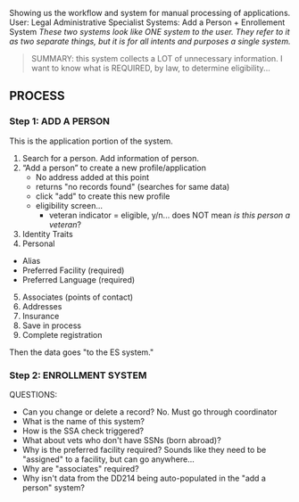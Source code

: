 Showing us the workflow and system for manual processing of applications.
User: Legal Administrative Specialist
Systems: Add a Person + Enrollement System 
_These two systems look like ONE system to the user. They refer to it as two separate things, but it is for all intents and purposes a single system._ 

> SUMMARY: this system collects a LOT of unnecessary information. I want to know what is REQUIRED, by law, to determine eligibility...

## PROCESS

### Step 1: ADD A PERSON 
This is the application portion of the system. 

1. Search for a person. Add information of person.  
2. “Add a person” to create a new profile/application
    + No address added at this point 
    + returns "no records found" (searches for same data)
    + click "add" to create this new profile
    + eligibility screen...
        + veteran indicator = eligible, y/n... does NOT mean _is this person a veteran_? 
3. Identity Traits 
4. Personal 
+ Alias 
+ Preferred Facility (required)
+ Preferred Language (required) 
5. Associates (points of contact)
6. Addresses
7. Insurance 
8. Save in process
9. Complete registration

Then the data goes "to the ES system." 

### Step 2: ENROLLMENT SYSTEM

QUESTIONS:
+ Can you change or delete a record? No. Must go through coordinator
+ What is the name of this system? 
+ How is the SSA check triggered?
+ What about vets who don't have SSNs (born abroad)?
+ Why is the preferred facility required? Sounds like they need to be "assigned" to a facility, but can go anywhere... 
+ Why are "associates" required? 
+ Why isn't data from the DD214 being auto-populated in the "add a person" system?
